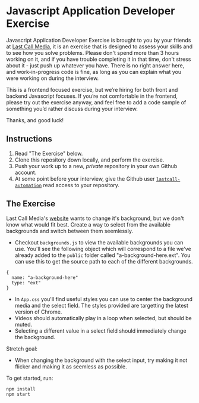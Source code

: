 Javascript Application Developer Exercise
=====================================

Javascript Application Developer Exercise is brought to you by your friends at [Last Call Media](https://www.lastcallmedia.com), it is an exercise that is designed to assess your skills and to see how you solve problems. Please don't spend more than 3 hours working on it, and if you have trouble completing it in that time, don't stress about it - just push up whatever you have. There is no right answer here, and work-in-progress code is fine, as long as you can explain what you were working on during the interview.

This is a frontend focused exercise, but we’re hiring for both front and backend Javascript focuses. If you’re not comfortable in the frontend, please try out the exercise anyway, and feel free to add a code sample of something you’d rather discuss during your interview.

Thanks, and good luck!

Instructions
------------

1. Read "The Exercise" below.
2. Clone this repository down locally, and perform the exercise.
3. Push your work up to a new, *private* repository in your own Github account.
4. At some point before your interview, give the Github user [`lastcall-automation`](https://github.com/lastcall-automation) read access to your repository.

The Exercise
------------

Last Call Media's [website](https://lastcallmedia.com) wants to change it's background, but we don't know what would fit best. Create a way to select from the available backgrounds and switch between them seemlessly.

* Checkout `backgrounds.js` to view the available backgrounds you can use. You'll see the following object which will correspond to a file we've already added to the `public` folder called "a-background-here.ext". You can use this to get the source path to each of the different backgrounds.
```
{
  name: "a-background-here"
  type: "ext"
}
```
* In `App.css` you'll find useful styles you can use to center the background media and the select field. The styles provided are targetting the latest version of Chrome.
* Videos should automatically play in a loop when selected, but should be muted.
* Selecting a different value in a select field should immediately change the background.

Stretch goal:
* When changing the background with the select input, try making it not flicker and making it as seemless as possible.

To get started, run:
```
npm install
npm start
```

